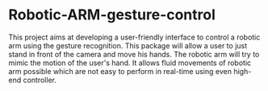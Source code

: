 # Robotic-ARM-gesture-control
This project aims at developing a user-friendly interface to control a robotic arm using the gesture recognition. This package will allow a user to just stand in front of the camera and move his hands. The robotic arm will try to mimic the motion of the user's hand. It allows fluid movements of robotic arm possible which are not easy to perform in real-time using even high-end controller.
